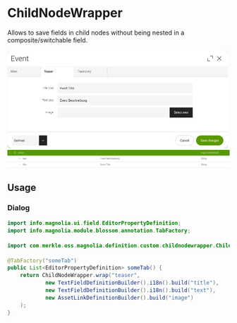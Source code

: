 # ChildNodeWrapper
Allows to save fields in child nodes without being nested in a composite/switchable field. 

<img alt="screenshot" src='assets/screenshot.png' width='500'>
<br>
<img alt="jcr-structure" src='assets/jcr_structure.png' width='1000'>

## Usage
### Dialog

```java
import info.magnolia.ui.field.EditorPropertyDefinition;
import info.magnolia.module.blossom.annotation.TabFactory;

import com.merkle.oss.magnolia.definition.custom.childnodewrapper.ChildNodeWrapper;

@TabFactory("someTab")
public List<EditorPropertyDefinition> someTab() {
    return ChildNodeWrapper.wrap("teaser",
            new TextFieldDefinitionBuilder().i18n().build("title"),
            new TextFieldDefinitionBuilder().i18n().build("text"),
            new AssetLinkDefinitionBuilder().build("image")
    );
}
```